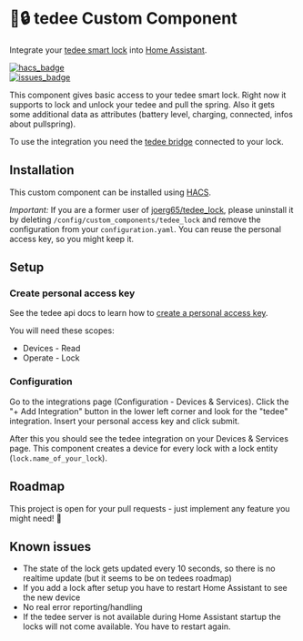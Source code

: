 # 🤖🔒 tedee Custom Component

Integrate your [tedee smart lock](https://tedee.com/product-info/lock/) into [Home Assistant](https://www.home-assistant.io/).

[![hacs_badge](https://img.shields.io/badge/HACS-Default-41BDF5.svg?style=for-the-badge)](https://github.com/hacs/integration)  
[![issues_badge](https://img.shields.io/github/issues-raw/patrickhilker/tedee_hass_integration?style=for-the-badge)](https://github.com/patrickhilker/tedee_hass_integration/issues)  


This component gives basic access to your tedee smart lock. Right now it supports to lock and unlock your tedee and pull the spring. Also it gets some additional data as attributes (battery level, charging, connected, infos about pullspring).

To use the integration you need the [tedee bridge](https://tedee.com/product-info/bridge/) connected to your lock.

## Installation

This custom component can be installed using [HACS](https://hacs.xyz/).

*Important:* If you are a former user of [joerg65/tedee_lock](https://github.com/joerg65/tedee_lock), please uninstall it by deleting `/config/custom_components/tedee_lock` and remove the configuration from your `configuration.yaml`. You can reuse the personal access key, so you might keep it.

## Setup

### Create personal access key

See the tedee api docs to learn how to [create a personal access key](https://tedee-tedee-api-doc.readthedocs-hosted.com/en/latest/howtos/authenticate.html#personal-access-key).

You will need these scopes:

   - Devices - Read
   - Operate - Lock

### Configuration

Go to the integrations page (Configuration - Devices & Services). Click the "+ Add Integration" button in the lower left corner and look for the "tedee" integration. Insert your personal access key and click submit.

After this you should see the tedee integration on your Devices & Services page. This component creates a device for every lock with a lock entity (`lock.name_of_your_lock`).

## Roadmap

This project is open for your pull requests - just implement any feature you might need! 🚀

## Known issues

- The state of the lock gets updated every 10 seconds, so there is no realtime update (but it seems to be on tedees roadmap)
- If you add a lock after setup you have to restart Home Assistant to see the new device
- No real error reporting/handling
- If the tedee server is not available during Home Assistant startup the locks will not come available. You have to restart again.
